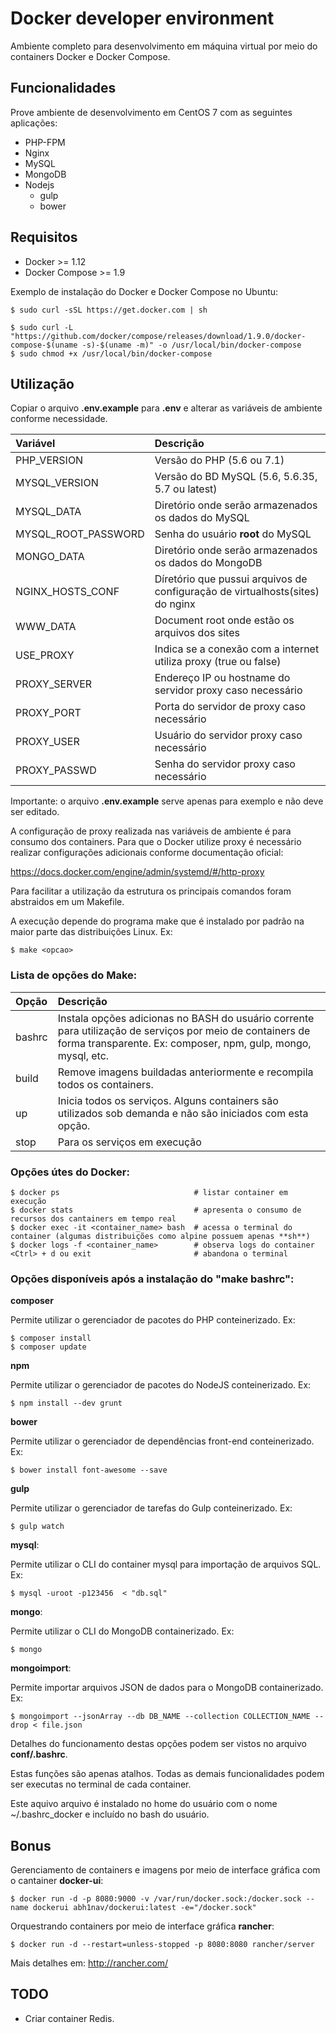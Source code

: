 # Docker developer environment

Ambiente completo para desenvolvimento em máquina virtual por meio do containers Docker e Docker Compose.

## Funcionalidades
Prove ambiente de desenvolvimento em CentOS 7 com as seguintes aplicações:
 * PHP-FPM
 * Nginx
 * MySQL
 * MongoDB
 * Nodejs
   * gulp
   * bower

## Requisitos
 * Docker >= 1.12
 * Docker Compose >= 1.9

Exemplo de instalação do Docker e Docker Compose no Ubuntu:

```
$ sudo curl -sSL https://get.docker.com | sh

$ sudo curl -L "https://github.com/docker/compose/releases/download/1.9.0/docker-compose-$(uname -s)-$(uname -m)" -o /usr/local/bin/docker-compose
$ sudo chmod +x /usr/local/bin/docker-compose
```

## Utilização
Copiar o arquivo **.env.example** para **.env** e alterar as variáveis de ambiente conforme necessidade.

| Variável             | Descrição                |
|:-------------------- |:------------------------ |
| PHP_VERSION          | Versão do PHP (5.6 ou 7.1) |
| MYSQL_VERSION        | Versão do BD MySQL (5.6, 5.6.35, 5.7 ou latest) |
| MYSQL_DATA           | Diretório onde serão armazenados os dados do MySQL |
| MYSQL_ROOT_PASSWORD  | Senha do usuário **root** do MySQL |
| MONGO_DATA           | Diretório onde serão armazenados os dados do MongoDB |
| NGINX_HOSTS_CONF     | Díretório que pussui arquivos de configuração de virtualhosts(sites) do nginx |
| WWW_DATA             | Document root onde estão os arquivos dos sites |
| USE_PROXY            | Indica se a conexão com a internet utiliza proxy (true ou false) |
| PROXY_SERVER         | Endereço IP ou hostname do servidor proxy caso necessário |
| PROXY_PORT           | Porta do servidor de proxy caso necessário |
| PROXY_USER           | Usuário do servidor proxy caso necessário |
| PROXY_PASSWD         | Senha do servidor proxy caso necessário |

Importante: o arquivo **.env.example** serve apenas para exemplo e não deve ser editado.

A configuração de proxy realizada nas variáveis de ambiente é para consumo dos containers.
Para que o Docker utilize proxy é necessário realizar configurações adicionais conforme documentação oficial:

https://docs.docker.com/engine/admin/systemd/#/http-proxy

Para facilitar a utilização da estrutura os principais comandos foram abstraidos em um Makefile.

A execução depende do programa make que é instalado por padrão na maior parte das distribuições Linux. Ex:
```
$ make <opcao>
```

### Lista de opções do Make:
| Opção     | Descrição                |
|:--------- |:------------------------ |
| bashrc    | Instala opções adicionas no BASH do usuário corrente para utilização de serviços por meio de containers de forma transparente. Ex: composer, npm, gulp, mongo, mysql, etc. |
| build     | Remove imagens buildadas anteriormente e recompila todos os containers. |
| up        | Inicia todos os serviços. Alguns containers são utilizados sob demanda e não são iniciados com esta opção. |
| stop      | Para os serviços em execução |

### Opções útes do Docker:
```
$ docker ps                              # listar container em execução
$ docker stats                           # apresenta o consumo de recursos dos cantainers em tempo real
$ docker exec -it <container_name> bash  # acessa o terminal do container (algumas distribuições como alpine possuem apenas **sh**)
$ docker logs -f <container_name>        # observa logs do container
<Ctrl> + d ou exit                       # abandona o terminal
```

### Opções disponíveis após a instalação do "make bashrc":

**composer <options>**

Permite utilizar o gerenciador de pacotes do PHP conteinerizado. Ex:
```
$ composer install
$ composer update
```

**npm**

Permite utilizar o gerenciador de pacotes do NodeJS conteinerizado. Ex:
```
$ npm install --dev grunt
```

**bower**

Permite utilizar o gerenciador de dependências front-end conteinerizado. Ex:
```
$ bower install font-awesome --save
```

**gulp**

Permite utilizar o gerenciador de tarefas do Gulp conteinerizado. Ex:
```
$ gulp watch
```

**mysql**:

Permite utilizar o CLI do container mysql para importação de arquivos SQL. Ex:
```
$ mysql -uroot -p123456  < "db.sql"
```

**mongo**:

Permite utilizar o CLI do MongoDB containerizado. Ex:
```
$ mongo
```

**mongoimport**:

Permite importar arquivos JSON de dados para o MongoDB containerizado. Ex:
```
$ mongoimport --jsonArray --db DB_NAME --collection COLLECTION_NAME --drop < file.json
```

Detalhes do funcionamento destas opções podem ser vistos no arquivo **conf/.bashrc**.

Estas funções são apenas atalhos. Todas as demais funcionalidades podem ser executas no terminal de cada container.

Este aquivo arquivo é instalado no home do usuário com o nome ~/.bashrc_docker e incluído no bash do usuário.

## Bonus

Gerenciamento de containers e imagens por meio de interface gráfica com o cantainer **docker-ui**:
```
$ docker run -d -p 8080:9000 -v /var/run/docker.sock:/docker.sock --name dockerui abh1nav/dockerui:latest -e="/docker.sock"
```

Orquestrando containers por meio de interface gráfica **rancher**:
```
$ docker run -d --restart=unless-stopped -p 8080:8080 rancher/server
```
Mais detalhes em: http://rancher.com/

## TODO

 * Criar container Redis.
